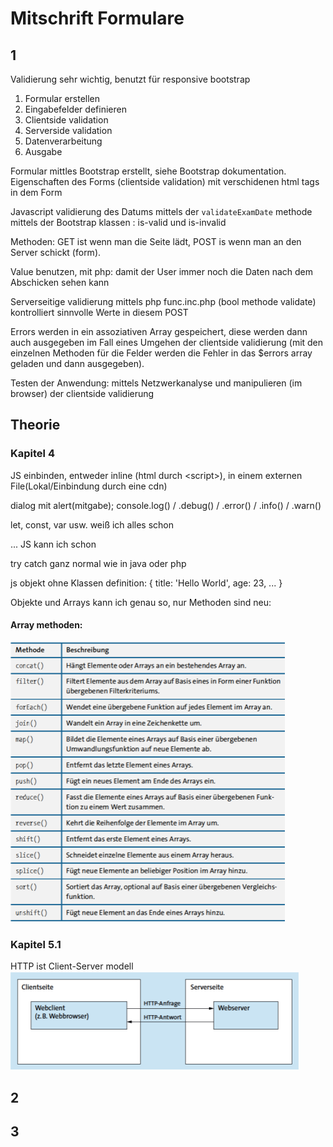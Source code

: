 # Mitschrift Formulare

## 1

Validierung sehr wichtig, benutzt für responsive bootstrap
1. Formular erstellen
2. Eingabefelder definieren
3. Clientside validation
4. Serverside validation
5. Datenverarbeitung
6. Ausgabe

Formular mittles Bootstrap erstellt, siehe Bootstrap dokumentation. \
Eigenschaften des Forms (clientside validation) mit verschidenen html tags in dem Form

Javascript validierung des Datums mittels der ``validateExamDate`` methode mittels der Bootstrap klassen : is-valid und is-invalid

Methoden: GET ist wenn man die Seite lädt, POST is wenn man an den Server schickt (form).

Value benutzen, mit php: damit der User immer noch die Daten nach dem Abschicken sehen kann

Serverseitige validierung mittels php func.inc.php (bool methode validate) kontrolliert sinnvolle Werte in diesem POST

Errors werden in ein assoziativen Array gespeichert, diese werden dann auch ausgegeben im Fall eines Umgehen der clientside validierung (mit den einzelnen Methoden für die Felder werden die Fehler in das $errors array geladen und dann ausgegeben).

Testen der Anwendung:
mittels Netzwerkanalyse und manipulieren (im browser) der clientside validierung

## Theorie

### Kapitel 4
JS einbinden, entweder inline (html durch \<script>), in einem externen File(Lokal/Einbindung durch eine cdn)

dialog mit alert(mitgabe);
console.log() / .debug() / .error() / .info() / .warn()

let, const, var usw. weiß ich alles schon

... JS kann ich schon

try catch ganz normal wie in java oder php

js objekt ohne Klassen definition:
{
    title: 'Hello World',
    age: 23,
    ...
}

Objekte und Arrays kann ich genau so, nur Methoden sind neu:

#### Array methoden:
![Alt text](image.png)

### Kapitel 5.1
HTTP ist Client-Server modell
![Alt text](image-1.png)

## 2

## 3